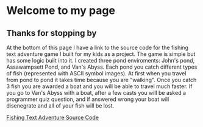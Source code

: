 # Welcome to my page

## Thanks for stopping by

 At the bottom of this page I have a link to the source code for the fishing text adventure game I built for my kids as a project. The game is simple but has some logic built into it. I created three pond enviroments: John's pond, Assawampsett Pond, and Van's Abyss. Each pond you catch different types of fish (represented with ASCII symbol images). At first when you travel from pond to pond it takes time because you are "walking". Once you catch 3 fish you are awarded a boat and you will be able to travel much faster. If you go to Van's Abyss with a boat, after a few casts you will be asked a programmer quiz question, and if answered wrong your boat will disenegrate and all of your fish will be lost.
 
 

[Fishing Text Adventure Source Code](https://github.com/AppMiester/AppMiester.github.io/tree/index/New%20folder)


```






